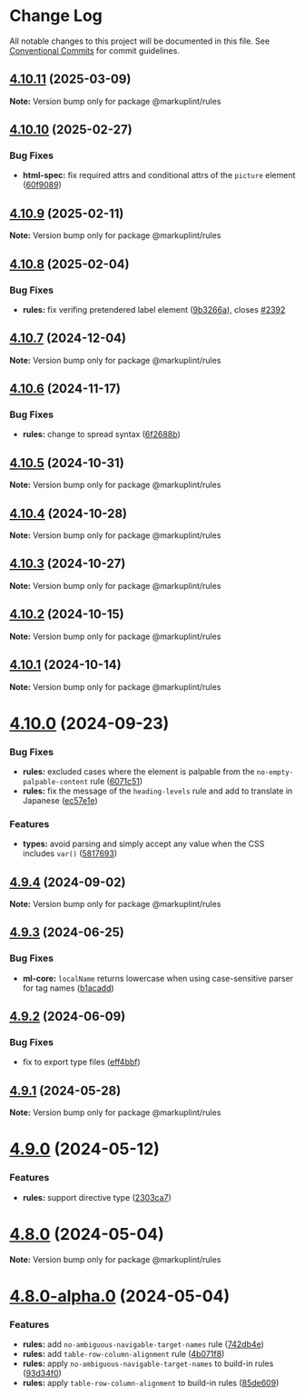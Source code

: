 # Change Log

All notable changes to this project will be documented in this file.
See [Conventional Commits](https://conventionalcommits.org) for commit guidelines.

## [4.10.11](https://github.com/markuplint/markuplint/compare/@markuplint/rules@4.10.10...@markuplint/rules@4.10.11) (2025-03-09)

**Note:** Version bump only for package @markuplint/rules

## [4.10.10](https://github.com/markuplint/markuplint/compare/@markuplint/rules@4.10.9...@markuplint/rules@4.10.10) (2025-02-27)

### Bug Fixes

- **html-spec:** fix required attrs and conditional attrs of the `picture` element ([60f9089](https://github.com/markuplint/markuplint/commit/60f908979238d98950a7141cf74b6925f829283e))

## [4.10.9](https://github.com/markuplint/markuplint/compare/@markuplint/rules@4.10.8...@markuplint/rules@4.10.9) (2025-02-11)

**Note:** Version bump only for package @markuplint/rules

## [4.10.8](https://github.com/markuplint/markuplint/compare/@markuplint/rules@4.10.7...@markuplint/rules@4.10.8) (2025-02-04)

### Bug Fixes

- **rules:** fix verifing pretendered label element ([9b3266a](https://github.com/markuplint/markuplint/commit/9b3266a4f08ca725586672054f1353b1c663babc)), closes [#2392](https://github.com/markuplint/markuplint/issues/2392)

## [4.10.7](https://github.com/markuplint/markuplint/compare/@markuplint/rules@4.10.6...@markuplint/rules@4.10.7) (2024-12-04)

**Note:** Version bump only for package @markuplint/rules

## [4.10.6](https://github.com/markuplint/markuplint/compare/@markuplint/rules@4.10.5...@markuplint/rules@4.10.6) (2024-11-17)

### Bug Fixes

- **rules:** change to spread syntax ([6f2688b](https://github.com/markuplint/markuplint/commit/6f2688bfd4a7f10d63f653d90bbb19463c1066fb))

## [4.10.5](https://github.com/markuplint/markuplint/compare/@markuplint/rules@4.10.4...@markuplint/rules@4.10.5) (2024-10-31)

**Note:** Version bump only for package @markuplint/rules

## [4.10.4](https://github.com/markuplint/markuplint/compare/@markuplint/rules@4.10.3...@markuplint/rules@4.10.4) (2024-10-28)

**Note:** Version bump only for package @markuplint/rules

## [4.10.3](https://github.com/markuplint/markuplint/compare/@markuplint/rules@4.10.2...@markuplint/rules@4.10.3) (2024-10-27)

**Note:** Version bump only for package @markuplint/rules

## [4.10.2](https://github.com/markuplint/markuplint/compare/@markuplint/rules@4.10.1...@markuplint/rules@4.10.2) (2024-10-15)

**Note:** Version bump only for package @markuplint/rules

## [4.10.1](https://github.com/markuplint/markuplint/compare/@markuplint/rules@4.10.0...@markuplint/rules@4.10.1) (2024-10-14)

**Note:** Version bump only for package @markuplint/rules

# [4.10.0](https://github.com/markuplint/markuplint/compare/@markuplint/rules@4.9.4...@markuplint/rules@4.10.0) (2024-09-23)

### Bug Fixes

- **rules:** excluded cases where the element is palpable from the `no-empty-palpable-content` rule ([6071c51](https://github.com/markuplint/markuplint/commit/6071c5133b7c5d52d8e052ac9f39fb5b10c38b8e))
- **rules:** fix the message of the `heading-levels` rule and add to translate in Japanese ([ec57e1e](https://github.com/markuplint/markuplint/commit/ec57e1e5ff4549ee5574928ad20fd461d87974a5))

### Features

- **types:** avoid parsing and simply accept any value when the CSS includes `var()` ([5817693](https://github.com/markuplint/markuplint/commit/5817693cfcd1a253c627db323505e4b515f69395))

## [4.9.4](https://github.com/markuplint/markuplint/compare/@markuplint/rules@4.9.3...@markuplint/rules@4.9.4) (2024-09-02)

**Note:** Version bump only for package @markuplint/rules

## [4.9.3](https://github.com/markuplint/markuplint/compare/@markuplint/rules@4.9.2...@markuplint/rules@4.9.3) (2024-06-25)

### Bug Fixes

- **ml-core:** `localName` returns lowercase when using case-sensitive parser for tag names ([b1acadd](https://github.com/markuplint/markuplint/commit/b1acaddfd6bf939ee809f6419ce85a701033ca4f))

## [4.9.2](https://github.com/markuplint/markuplint/compare/@markuplint/rules@4.9.1...@markuplint/rules@4.9.2) (2024-06-09)

### Bug Fixes

- fix to export type files ([eff4bbf](https://github.com/markuplint/markuplint/commit/eff4bbfd127574809dc5e15d7cafe87699758ee0))

## [4.9.1](https://github.com/markuplint/markuplint/compare/@markuplint/rules@4.9.0...@markuplint/rules@4.9.1) (2024-05-28)

**Note:** Version bump only for package @markuplint/rules

# [4.9.0](https://github.com/markuplint/markuplint/compare/@markuplint/rules@4.8.0...@markuplint/rules@4.9.0) (2024-05-12)

### Features

- **rules:** support directive type ([2303ca7](https://github.com/markuplint/markuplint/commit/2303ca7118d1c25b336e5fca6ebb2380b63b4b2f))

# [4.8.0](https://github.com/markuplint/markuplint/compare/@markuplint/rules@4.8.0-alpha.0...@markuplint/rules@4.8.0) (2024-05-04)

**Note:** Version bump only for package @markuplint/rules

# [4.8.0-alpha.0](https://github.com/markuplint/markuplint/compare/@markuplint/rules@4.7.0...@markuplint/rules@4.8.0-alpha.0) (2024-05-04)

### Features

- **rules:** add `no-ambiguous-navigable-target-names` rule ([742db4e](https://github.com/markuplint/markuplint/commit/742db4eb98b8f27e8a1f6a82d3b6541871e02a5c))
- **rules:** add `table-row-column-alignment` rule ([4b071f8](https://github.com/markuplint/markuplint/commit/4b071f8d7dae0f1500e1a77046b289489eb5a598))
- **rules:** apply `no-ambiguous-navigable-target-names` to build-in rules ([93d34f0](https://github.com/markuplint/markuplint/commit/93d34f0ead2624107a5b6f315af0c8bbd4f1e1ec))
- **rules:** apply `table-row-column-alignment` to build-in rules ([85de609](https://github.com/markuplint/markuplint/commit/85de6098813cd7c3167099f9e7e6250ca8324539))
